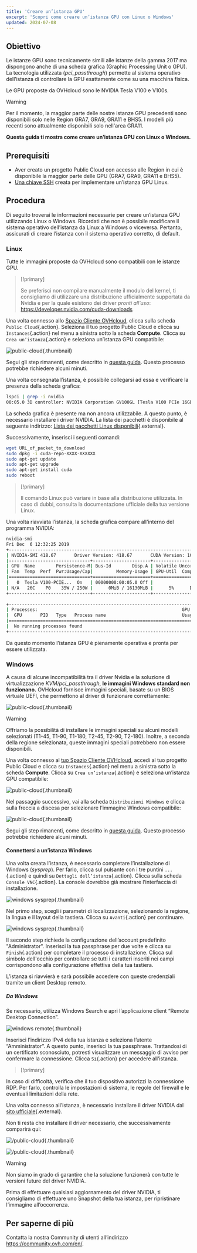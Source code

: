 ```yaml
---
title: 'Creare un’istanza GPU'
excerpt: 'Scopri come creare un’istanza GPU con Linux o Windows'
updated: 2024-07-08
---
```


## Obiettivo

Le istanze GPU sono tecnicamente simili alle istanze della gamma 2017 ma dispongono anche di una scheda grafica (Graphic Processing Unit o GPU). La tecnologia utilizzata (*pci_passthrough*) permette al sistema operativo dell’istanza di controllare la GPU esattamente come su una macchina fisica.

Le GPU proposte da OVHcloud sono le NVIDIA Tesla V100 e V100s. 

> [!warning]
>
> Per il momento, la maggior parte delle nostre istanze GPU precedenti sono disponibili solo nelle Region GRA7, GRA9, GRA11 e BHS5. I modelli più recenti sono attualmente disponibili solo nell'area GRA11.
> 

**Questa guida ti mostra come creare un’istanza GPU con Linux o Windows.**

## Prerequisiti

- Aver creato un progetto Public Cloud con accesso alle Region in cui è disponibile la maggior parte delle GPU (GRA7, GRA9, GRA11 e BHS5).
- [Una chiave SSH](/pages/public_cloud/compute/public-cloud-first-steps#step-1-creating-ssh-keys) creata per implementare un’istanza GPU Linux.

## Procedura

Di seguito troverai le informazioni necessarie per creare un’istanza GPU utilizzando Linux o Windows.
Ricordati che non è possibile modificare il sistema operativo dell’istanza da Linux a Windows o viceversa. Pertanto, assicurati di creare l’istanza con il sistema operativo corretto, di default.

### Linux

Tutte le immagini proposte da OVHcloud sono compatibili con le istanze GPU.

> [!primary]
>
> Se preferisci non compilare manualmente il modulo del kernel, ti consigliamo di utilizzare una distribuzione ufficialmente supportata da Nvidia e per la quale esistono dei driver *pronti all’uso*: <https://developer.nvidia.com/cuda-downloads>
> 

Una volta connesso allo [Spazio Cliente OVHcloud](/links/manager), clicca sulla scheda `Public Cloud`{.action}. Seleziona il tuo progetto Public Cloud e clicca su `Instances`{.action} nel menu a sinistra sotto la scheda **Compute**. Clicca su `Crea un’istanza`{.action} e seleziona un’istanza GPU compatibile:

![public-cloud](images/GPU-Flavors_2024.png){.thumbnail}

Segui gli step rimanenti, come descritto in [questa guida](/pages/public_cloud/compute/public-cloud-first-steps#step-3-creating-an-instance). Questo processo potrebbe richiedere alcuni minuti.

Una volta consegnata l’istanza, è possibile collegarsi ad essa e verificare la presenza della scheda grafica:

```bash
lspci | grep -i nvidia
00:05.0 3D controller: NVIDIA Corporation GV100GL [Tesla V100 PCIe 16GB] (rev a1)
```

La scheda grafica è presente ma non ancora utilizzabile. A questo punto, è necessario installare i driver NVIDIA. La lista dei pacchetti è disponibile al seguente indirizzo: [Lista dei pacchetti Linux disponibili](https://developer.download.nvidia.com/compute/cuda/repos/){.external}.

Successivamente, inserisci i seguenti comandi:

```sh
wget URL_of_packet_to_download
sudo dpkg -i cuda-repo-XXXX-XXXXXX
sudo apt-get update
sudo apt-get upgrade
sudo apt-get install cuda
sudo reboot
```

> [!primary]
>
> Il comando Linux può variare in base alla distribuzione utilizzata. In caso di dubbi, consulta la documentazione ufficiale della tua versione Linux. 
> 

Una volta riavviata l’istanza, la scheda grafica compare all’interno del programma NVIDIA:

```sh
nvidia-smi
Fri Dec  6 12:32:25 2019       
+-----------------------------------------------------------------------------+
| NVIDIA-SMI 418.67       Driver Version: 418.67       CUDA Version: 10.1     |
|-------------------------------+----------------------+----------------------+
| GPU  Name        Persistence-M| Bus-Id        Disp.A | Volatile Uncorr. ECC |
| Fan  Temp  Perf  Pwr:Usage/Cap|         Memory-Usage | GPU-Util  Compute M. |
|===============================+======================+======================|
|   0  Tesla V100-PCIE...  On   | 00000000:00:05.0 Off |                    0 |
| N/A   26C    P0    35W / 250W |      0MiB / 16130MiB |      5%      Default |
+-------------------------------+----------------------+----------------------+
                                                                               
+-----------------------------------------------------------------------------+
| Processes:                                                       GPU Memory |
|  GPU       PID   Type   Process name                             Usage      |
|=============================================================================|
|  No running processes found                                                 |
+-----------------------------------------------------------------------------+
```

Da questo momento l’istanza GPU è pienamente operativa e pronta per essere utilizzata.

### Windows

A causa di alcune incompatibilità tra il driver Nvidia e la soluzione di virtualizzazione *KVM/pci_passthrough*, **le immagini Windows standard non funzionano.**
OVHcloud fornisce immagini speciali, basate su un BIOS virtuale UEFI, che permettono al driver di funzionare correttamente:

![public-cloud](images/EN-WindowsImages_2024.png){.thumbnail}

> [!warning]
>
> Offriamo la possibilità di installare le immagini speciali su alcuni modelli selezionati (T1-45, T1-90, T1-180, T2-45, T2-90, T2-180). Inoltre, a seconda della regione selezionata, queste immagini speciali potrebbero non essere disponibili.
>

Una volta connesso al [tuo Spazio Cliente OVHcloud](/links/manager), accedi al tuo progetto Public Cloud e clicca su `Instances`{.action} nel menu a sinistra sotto la scheda **Compute**. Clicca su `Crea un’istanza`{.action} e seleziona un’istanza GPU compatibile:

![public-cloud](images/GPU-Flavors_2024.png){.thumbnail}

Nel passaggio successivo, vai alla scheda `Distribuzioni Windows` e clicca sulla freccia a discesa per selezionare l’immagine Windows compatibile:

![public-cloud](images/EN-WindowsImages_2024.png){.thumbnail}

Segui gli step rimanenti, come descritto in [questa guida](/pages/public_cloud/compute/public-cloud-first-steps#step-3-creating-an-instance). Questo processo potrebbe richiedere alcuni minuti.

#### Connettersi a un’istanza Windows

Una volta creata l’istanza, è necessario completare l’installazione di Windows (_sysprep_). Per farlo, clicca sul pulsante con i tre puntini `...`{.action} e quindi su `Dettagli dell’istanza`{.action}. Clicca sulla scheda `Console VNC`{.action}. La console dovrebbe già mostrare l’interfaccia di installazione.

![windows sysprep](images/windows-connect-01.png){.thumbnail}

Nel primo step, scegli i parametri di localizzazione, selezionando la regione, la lingua e il layout della tastiera. Clicca su `Avanti`{.action} per continuare.

![windows sysprep](images/windows-connect-02.png){.thumbnail}

Il secondo step richiede la configurazione dell’account predefinito "Administrator". Inserisci la tua passphrase per due volte e clicca su `Finish`{.action} per completare il processo di installazione. Clicca sul simbolo dell'occhio per controllare se tutti i caratteri inseriti nei campi corrispondono alla configurazione effettiva della tua tastiera.

L’istanza si riavvierà e sarà possibile accedere con queste credenziali tramite un client Desktop remoto. 

##### **Da Windows**

Se necessario, utilizza Windows Search e apri l’applicazione client “Remote Desktop Connection”. 

![windows remote](images/windows-connect-03.png){.thumbnail}

Inserisci l’indirizzo IPv4 della tua istanza e seleziona l’utente “Amministrator”. A questo punto, inserisci la tua passphrase. Trattandosi di un certificato sconosciuto, potresti visualizzare un messaggio di avviso per confermare la connessione. Clicca `Sì`{.action} per accedere all’istanza.

> [!primary]
>
In caso di difficoltà, verifica che il tuo dispositivo autorizzi la connessione RDP. Per farlo, controlla le impostazioni di sistema, le regole del firewall e le eventuali limitazioni della rete.
>

Una volta connesso all’istanza, è necessario installare il driver NVIDIA dal [sito ufficiale](https://www.nvidia.com/Download/index.aspx){.external}.

Non ti resta che installare il driver necessario, che successivamente comparirà qui:

![/public-cloud](images/driverson.png){.thumbnail}

![/public-cloud](images/devicemanager.png){.thumbnail}

> [!warning]
>
> Non siamo in grado di garantire che la soluzione funzionerà con tutte le versioni future del driver NVIDIA.
>
> Prima di effettuare qualsiasi aggiornamento del driver NVIDIA, ti consigliamo di effettuare uno Snapshot della tua istanza, per ripristinare l’immagine all’occorrenza.
>

## Per saperne di più

Contatta la nostra Community di utenti all’indirizzo <https://community.ovh.com/en/>.
